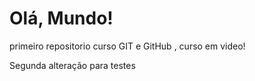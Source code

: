 # Olá, Mundo!
 primeiro repositorio  curso GIT e GitHub , curso em video!
 
 Segunda alteração para testes
